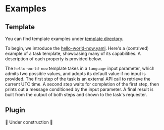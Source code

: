 # Examples

## Template

You can find template examples under [template directory](templates/).

To begin, we introduce the [hello-world-now.yaml](templates/hello-world-now.yaml). Here's a (contrived) example of a task template, showcasing many of its capabilities. A description of each property is provided below.

The `hello-world-now` template takes in a `language` input parameter, which admits two possible values, and adopts its default value if no input is provided. The first step of the task is an external API call to retrieve the current UTC time. A second step waits for completion of the first step, then prints out a message conditioned by the input parameter. A final result is built from the output of both steps and shown to the task's requester.

## Plugin

🚧 Under construction 🚧